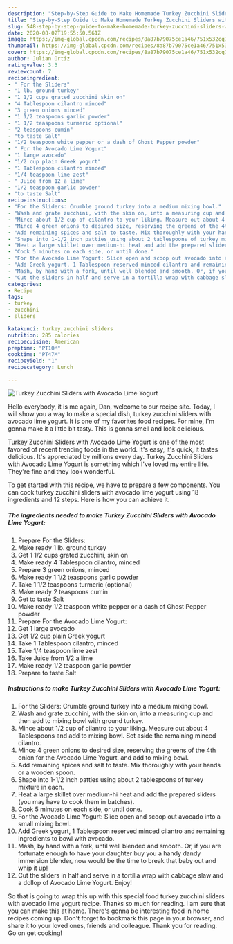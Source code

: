 ```yaml
---
description: "Step-by-Step Guide to Make Homemade Turkey Zucchini Sliders with Avocado Lime Yogurt"
title: "Step-by-Step Guide to Make Homemade Turkey Zucchini Sliders with Avocado Lime Yogurt"
slug: 548-step-by-step-guide-to-make-homemade-turkey-zucchini-sliders-with-avocado-lime-yogurt
date: 2020-08-02T19:55:50.561Z
image: https://img-global.cpcdn.com/recipes/8a87b79075ce1a46/751x532cq70/turkey-zucchini-sliders-with-avocado-lime-yogurt-recipe-main-photo.jpg
thumbnail: https://img-global.cpcdn.com/recipes/8a87b79075ce1a46/751x532cq70/turkey-zucchini-sliders-with-avocado-lime-yogurt-recipe-main-photo.jpg
cover: https://img-global.cpcdn.com/recipes/8a87b79075ce1a46/751x532cq70/turkey-zucchini-sliders-with-avocado-lime-yogurt-recipe-main-photo.jpg
author: Julian Ortiz
ratingvalue: 3.3
reviewcount: 7
recipeingredient:
- " For the Sliders"
- "1 lb. ground turkey"
- "1 1/2 cups grated zucchini skin on"
- "4 Tablespoon cilantro minced"
- "3 green onions minced"
- "1 1/2 teaspoons garlic powder"
- "1 1/2 teaspoons turmeric optional"
- "2 teaspoons cumin"
- "to taste Salt"
- "1/2 teaspoon white pepper or a dash of Ghost Pepper powder"
- " For the Avocado Lime Yogurt"
- "1 large avocado"
- "1/2 cup plain Greek yogurt"
- "1 Tablespoon cilantro minced"
- "1/4 teaspoon lime zest"
- " Juice from 12 a lime"
- "1/2 teaspoon garlic powder"
- "to taste Salt"
recipeinstructions:
- "For the Sliders: Crumble ground turkey into a medium mixing bowl."
- "Wash and grate zucchini, with the skin on, into a measuring cup and then add to mixing bowl with ground turkey."
- "Mince about 1/2 cup of cilantro to your liking. Measure out about 4 Tablespoons and add to mixing bowl. Set aside the remaining minced cilantro."
- "Mince 4 green onions to desired size, reserving the greens of the 4th onion for the Avocado Lime Yogurt, and add to mixing bowl."
- "Add remaining spices and salt to taste. Mix thoroughly with your hands or a wooden spoon."
- "Shape into 1-1/2 inch patties using about 2 tablespoons of turkey mixture in each."
- "Heat a large skillet over medium-hi heat and add the prepared sliders (you may have to cook them in batches)."
- "Cook 5 minutes on each side, or until done."
- "For the Avocado Lime Yogurt: Slice open and scoop out avocado into a small mixing bowl."
- "Add Greek yogurt, 1 Tablespoon reserved minced cilantro and remaining ingredients to bowl with avocado."
- "Mash, by hand with a fork, until well blended and smooth. Or, if you are fortunate enough to have your daughter buy you a handy dandy immersion blender, now would be the time to break that baby out and whip it up!"
- "Cut the sliders in half and serve in a tortilla wrap with cabbage slaw and a dollop of Avocado Lime Yogurt. Enjoy!"
categories:
- Recipe
tags:
- turkey
- zucchini
- sliders

katakunci: turkey zucchini sliders 
nutrition: 285 calories
recipecuisine: American
preptime: "PT10M"
cooktime: "PT47M"
recipeyield: "1"
recipecategory: Lunch

---
```



![Turkey Zucchini Sliders with Avocado Lime Yogurt](https://img-global.cpcdn.com/recipes/8a87b79075ce1a46/751x532cq70/turkey-zucchini-sliders-with-avocado-lime-yogurt-recipe-main-photo.jpg)

Hello everybody, it is me again, Dan, welcome to our recipe site. Today, I will show you a way to make a special dish, turkey zucchini sliders with avocado lime yogurt. It is one of my favorites food recipes. For mine, I'm gonna make it a little bit tasty. This is gonna smell and look delicious.



Turkey Zucchini Sliders with Avocado Lime Yogurt is one of the most favored of recent trending foods in the world. It's easy, it's quick, it tastes delicious. It's appreciated by millions every day. Turkey Zucchini Sliders with Avocado Lime Yogurt is something which I've loved my entire life. They're fine and they look wonderful.


To get started with this recipe, we have to prepare a few components. You can cook turkey zucchini sliders with avocado lime yogurt using 18 ingredients and 12 steps. Here is how you can achieve it.

<!--inarticleads1-->

##### The ingredients needed to make Turkey Zucchini Sliders with Avocado Lime Yogurt:

1. Prepare  For the Sliders:
1. Make ready 1 lb. ground turkey
1. Get 1 1/2 cups grated zucchini, skin on
1. Make ready 4 Tablespoon cilantro, minced
1. Prepare 3 green onions, minced
1. Make ready 1 1/2 teaspoons garlic powder
1. Take 1 1/2 teaspoons turmeric (optional)
1. Make ready 2 teaspoons cumin
1. Get to taste Salt
1. Make ready 1/2 teaspoon white pepper or a dash of Ghost Pepper powder
1. Prepare  For the Avocado Lime Yogurt:
1. Get 1 large avocado
1. Get 1/2 cup plain Greek yogurt
1. Take 1 Tablespoon cilantro, minced
1. Take 1/4 teaspoon lime zest
1. Take  Juice from 1/2 a lime
1. Make ready 1/2 teaspoon garlic powder
1. Prepare to taste Salt




<!--inarticleads2-->

##### Instructions to make Turkey Zucchini Sliders with Avocado Lime Yogurt:

1. For the Sliders: Crumble ground turkey into a medium mixing bowl.
1. Wash and grate zucchini, with the skin on, into a measuring cup and then add to mixing bowl with ground turkey.
1. Mince about 1/2 cup of cilantro to your liking. Measure out about 4 Tablespoons and add to mixing bowl. Set aside the remaining minced cilantro.
1. Mince 4 green onions to desired size, reserving the greens of the 4th onion for the Avocado Lime Yogurt, and add to mixing bowl.
1. Add remaining spices and salt to taste. Mix thoroughly with your hands or a wooden spoon.
1. Shape into 1-1/2 inch patties using about 2 tablespoons of turkey mixture in each.
1. Heat a large skillet over medium-hi heat and add the prepared sliders (you may have to cook them in batches).
1. Cook 5 minutes on each side, or until done.
1. For the Avocado Lime Yogurt: Slice open and scoop out avocado into a small mixing bowl.
1. Add Greek yogurt, 1 Tablespoon reserved minced cilantro and remaining ingredients to bowl with avocado.
1. Mash, by hand with a fork, until well blended and smooth. Or, if you are fortunate enough to have your daughter buy you a handy dandy immersion blender, now would be the time to break that baby out and whip it up!
1. Cut the sliders in half and serve in a tortilla wrap with cabbage slaw and a dollop of Avocado Lime Yogurt. Enjoy!




So that is going to wrap this up with this special food turkey zucchini sliders with avocado lime yogurt recipe. Thanks so much for reading. I am sure that you can make this at home. There's gonna be interesting food in home recipes coming up. Don't forget to bookmark this page in your browser, and share it to your loved ones, friends and colleague. Thank you for reading. Go on get cooking!
